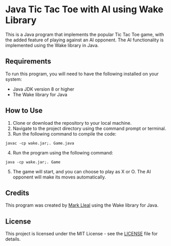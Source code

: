 # Java Tic Tac Toe with AI using Wake Library

This is a Java program that implements the popular Tic Tac Toe game, with the added feature of playing against an AI opponent. The AI functionality is implemented using the Wake library in Java.

## Requirements

To run this program, you will need to have the following installed on your system:

- Java JDK version 8 or higher
- The Wake library for Java

## How to Use

1. Clone or download the repository to your local machine.
2. Navigate to the project directory using the command prompt or terminal.
3. Run the following command to compile the code:

```
javac -cp wake.jar;. Game.java
```

4. Run the program using the following command:

```
java -cp wake.jar;. Game
```

5. The game will start, and you can choose to play as X or O. The AI opponent will make its moves automatically.

## Credits

This program was created by [Mark Lleal](https://github.com/Marklleal) using the Wake library for Java.

## License

This project is licensed under the MIT License - see the [LICENSE](LICENSE) file for details.

